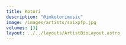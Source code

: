 ```yaml
---
title: Kotori
description: "@imkotorimusic"
image: /images/artists/saixpfp.jpg
volumes: [3]
layout: ../../layouts/ArtistBioLayout.astro
---
```

